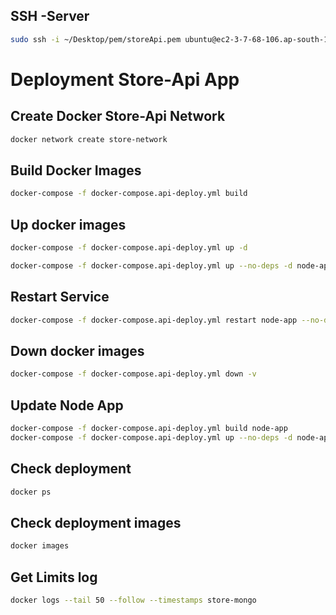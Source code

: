 ## SSH -Server
```sh
sudo ssh -i ~/Desktop/pem/storeApi.pem ubuntu@ec2-3-7-68-106.ap-south-1.compute.amazonaws.com
```

# Deployment Store-Api App
## Create Docker Store-Api Network
```sh
docker network create store-network
```
## Build Docker Images
```sh
docker-compose -f docker-compose.api-deploy.yml build
```
## Up docker images
```sh
docker-compose -f docker-compose.api-deploy.yml up -d

docker-compose -f docker-compose.api-deploy.yml up --no-deps -d node-app
```

## Restart Service
```sh
docker-compose -f docker-compose.api-deploy.yml restart node-app --no-deps
```

## Down docker images
```sh
docker-compose -f docker-compose.api-deploy.yml down -v
```

## Update Node App
```sh
docker-compose -f docker-compose.api-deploy.yml build node-app
docker-compose -f docker-compose.api-deploy.yml up --no-deps -d node-app
```

## Check deployment
```sh
docker ps
```

## Check deployment images
```sh
docker images
```

## Get Limits log
```sh
docker logs --tail 50 --follow --timestamps store-mongo
```